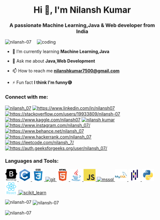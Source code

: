 <h1 align="center">Hi 👋, I'm Nilansh Kumar</h1>
<h3 align="center">A passionate Machine Learning,Java & Web developer from India</h3>



<img align="right" alt="coding" width="400" src="https://images.yourstory.com/cs/1/be1a9aa0-f94e-11e8-9dfb-d73ab0a77acb/hire-full-stack-developers1546507474317.gif">



<p align="left"> <img src="https://komarev.com/ghpvc/?username=nilansh-07&label=Profile%20views&color=0e75b6&style=flat" alt="nilansh-07" /> </p>

- 🌱 I’m currently learning **Machine Learning,Java**

- 💬 Ask me about **Java,Web Development**

- 📫 How to reach me **nilanshkumar7500@gmail.com**

- ⚡ Fun fact **I think I'm funny😅**

<h3 align="left">Connect with me:</h3>
<p align="left">
<a href="https://twitter.com/nilansh_07" target="blank"><img align="center" src="https://raw.githubusercontent.com/rahuldkjain/github-profile-readme-generator/master/src/images/icons/Social/twitter.svg" alt="nilansh_07" height="30" width="40" /></a>
<a href="https://linkedin.com/in/https://www.linkedin.com/in/nilansh07" target="blank"><img align="center" src="https://raw.githubusercontent.com/rahuldkjain/github-profile-readme-generator/master/src/images/icons/Social/linked-in-alt.svg" alt="https://www.linkedin.com/in/nilansh07" height="30" width="40" /></a>
<a href="https://stackoverflow.com/users/https://stackoverflow.com/users/19933809/nilansh-07" target="blank"><img align="center" src="https://raw.githubusercontent.com/rahuldkjain/github-profile-readme-generator/master/src/images/icons/Social/stack-overflow.svg" alt="https://stackoverflow.com/users/19933809/nilansh-07" height="30" width="40" /></a>
<a href="https://kaggle.com/https://www.kaggle.com/nilansh07" target="blank"><img align="center" src="https://raw.githubusercontent.com/rahuldkjain/github-profile-readme-generator/master/src/images/icons/Social/kaggle.svg" alt="https://www.kaggle.com/nilansh07" height="30" width="40" /></a>
<a href="https://fb.com/nilansh kumar" target="blank"><img align="center" src="https://raw.githubusercontent.com/rahuldkjain/github-profile-readme-generator/master/src/images/icons/Social/facebook.svg" alt="nilansh kumar" height="30" width="40" /></a>
<a href="https://instagram.com/https://www.instagram.com/nilansh_07/" target="blank"><img align="center" src="https://raw.githubusercontent.com/rahuldkjain/github-profile-readme-generator/master/src/images/icons/Social/instagram.svg" alt="https://www.instagram.com/nilansh_07/" height="30" width="40" /></a>
<a href="https://www.behance.net/https://www.behance.net/nilansh_07" target="blank"><img align="center" src="https://raw.githubusercontent.com/rahuldkjain/github-profile-readme-generator/master/src/images/icons/Social/behance.svg" alt="https://www.behance.net/nilansh_07" height="30" width="40" /></a>
<a href="https://www.hackerrank.com/https://www.hackerrank.com/nilansh_07" target="blank"><img align="center" src="https://raw.githubusercontent.com/rahuldkjain/github-profile-readme-generator/master/src/images/icons/Social/hackerrank.svg" alt="https://www.hackerrank.com/nilansh_07" height="30" width="40" /></a>
<a href="https://www.leetcode.com/https://leetcode.com/nilansh_7/" target="blank"><img align="center" src="https://raw.githubusercontent.com/rahuldkjain/github-profile-readme-generator/master/src/images/icons/Social/leet-code.svg" alt="https://leetcode.com/nilansh_7/" height="30" width="40" /></a>
<a href="https://auth.geeksforgeeks.org/user/https://auth.geeksforgeeks.org/user/nilansh_07/" target="blank"><img align="center" src="https://raw.githubusercontent.com/rahuldkjain/github-profile-readme-generator/master/src/images/icons/Social/geeks-for-geeks.svg" alt="https://auth.geeksforgeeks.org/user/nilansh_07/" height="30" width="40" /></a>
</p>

<h3 align="left">Languages and Tools:</h3>
<p align="left"> <a href="https://getbootstrap.com" target="_blank" rel="noreferrer"> <img src="https://raw.githubusercontent.com/devicons/devicon/master/icons/bootstrap/bootstrap-plain-wordmark.svg" alt="bootstrap" width="40" height="40"/> </a> <a href="https://www.cprogramming.com/" target="_blank" rel="noreferrer"> <img src="https://raw.githubusercontent.com/devicons/devicon/master/icons/c/c-original.svg" alt="c" width="40" height="40"/> </a> <a href="https://www.w3schools.com/css/" target="_blank" rel="noreferrer"> <img src="https://raw.githubusercontent.com/devicons/devicon/master/icons/css3/css3-original-wordmark.svg" alt="css3" width="40" height="40"/> </a> <a href="https://git-scm.com/" target="_blank" rel="noreferrer"> <img src="https://www.vectorlogo.zone/logos/git-scm/git-scm-icon.svg" alt="git" width="40" height="40"/> </a> <a href="https://www.w3.org/html/" target="_blank" rel="noreferrer"> <img src="https://raw.githubusercontent.com/devicons/devicon/master/icons/html5/html5-original-wordmark.svg" alt="html5" width="40" height="40"/> </a> <a href="https://www.java.com" target="_blank" rel="noreferrer"> <img src="https://raw.githubusercontent.com/devicons/devicon/master/icons/java/java-original.svg" alt="java" width="40" height="40"/> </a> <a href="https://developer.mozilla.org/en-US/docs/Web/JavaScript" target="_blank" rel="noreferrer"> <img src="https://raw.githubusercontent.com/devicons/devicon/master/icons/javascript/javascript-original.svg" alt="javascript" width="40" height="40"/> </a> <a href="https://www.microsoft.com/en-us/sql-server" target="_blank" rel="noreferrer"> <img src="https://www.svgrepo.com/show/303229/microsoft-sql-server-logo.svg" alt="mssql" width="40" height="40"/> </a> <a href="https://www.mysql.com/" target="_blank" rel="noreferrer"> <img src="https://raw.githubusercontent.com/devicons/devicon/master/icons/mysql/mysql-original-wordmark.svg" alt="mysql" width="40" height="40"/> </a> <a href="https://pandas.pydata.org/" target="_blank" rel="noreferrer"> <img src="https://raw.githubusercontent.com/devicons/devicon/2ae2a900d2f041da66e950e4d48052658d850630/icons/pandas/pandas-original.svg" alt="pandas" width="40" height="40"/> </a> <a href="https://www.python.org" target="_blank" rel="noreferrer"> <img src="https://raw.githubusercontent.com/devicons/devicon/master/icons/python/python-original.svg" alt="python" width="40" height="40"/> </a> <a href="https://reactjs.org/" target="_blank" rel="noreferrer"> <img src="https://raw.githubusercontent.com/devicons/devicon/master/icons/react/react-original-wordmark.svg" alt="react" width="40" height="40"/> </a> <a href="https://scikit-learn.org/" target="_blank" rel="noreferrer"> <img src="https://upload.wikimedia.org/wikipedia/commons/0/05/Scikit_learn_logo_small.svg" alt="scikit_learn" width="40" height="40"/> </a> </p>

<p><img align="left" src="https://github-readme-stats.vercel.app/api/top-langs?username=nilansh-07&show_icons=true&locale=en&layout=compact" alt="nilansh-07" /></p>

<p>&nbsp;<img align="center" src="https://github-readme-stats.vercel.app/api?username=nilansh-07&show_icons=true&locale=en" alt="nilansh-07" /></p>

<p><img align="center" src="https://github-readme-streak-stats.herokuapp.com/?user=nilansh-07&" alt="nilansh-07" /></p>
